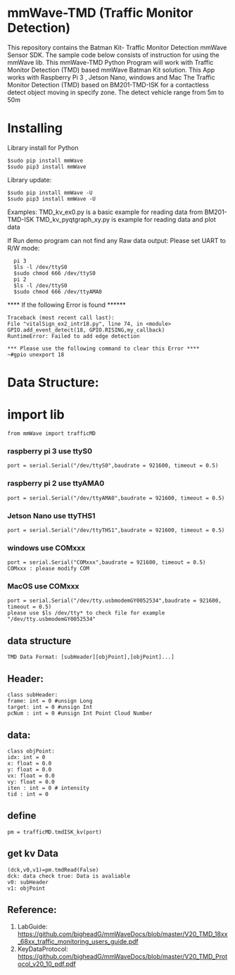  # mmWave-TMD (Traffic Monitor Detection)
This repository contains the Batman Kit- Traffic Monitor Detection mmWave Sensor SDK. 
The sample code below consists of instruction for using the mmWave lib.
This mmWave-TMD Python Program will work with Traffic Monitor Detection (TMD) based mmWave Batman Kit solution.
This App works with Raspberry Pi 3 , Jetson Nano, windows and Mac
The Traffic Monitor Detection (TMD) based on BM201-TMD-ISK for a contactless detect object moving in specify zone.
The detect vehicle range from 5m to 50m  

# Installing

Library install for Python

    $sudo pip install mmWave
    $sudo pip3 install mmWave

Library update:

    $sudo pip install mmWave -U
    $sudo pip3 install mmWave -U

Examples:
    TMD_kv_ex0.py is a basic example for reading data from BM201-TMD-ISK
    TMD_kv_pyqtgraph_xy.py is example for reading data and plot data
  
If Run demo program can not find any Raw data output:
      Please set UART to R/W mode: 
      
      pi 3
      $ls -l /dev/ttyS0
      $sudo chmod 666 /dev/ttyS0
      pi 2 
      $ls -l /dev/ttyS0
      $sudo chmod 666 /dev/ttyAMA0
      
**** If the following Error is found ******

    Traceback (most recent call last):
    File "vitalSign_ex2_intr18.py", line 74, in <module>
    GPIO.add_event_detect(18, GPIO.RISING,my_callback)
    RuntimeError: Failed to add edge detection

    *** Please use the following command to clear this Error ****
    ~#gpio unexport 18 


# Data Structure:

    

  # import lib

    from mmWave import trafficMD

  ### raspberry pi 3 use ttyS0
    port = serial.Serial("/dev/ttyS0",baudrate = 921600, timeout = 0.5)

  ### raspberry pi 2 use ttyAMA0
    port = serial.Serial("/dev/ttyAMA0",baudrate = 921600, timeout = 0.5)
    
  ### Jetson Nano use ttyTHS1
	port = serial.Serial("/dev/ttyTHS1",baudrate = 921600, timeout = 0.5)
	 
  ### windows use COMxxx
	port = serial.Serial("COMxxx",baudrate = 921600, timeout = 0.5)
	COMxxx : please modify COM

  ### MacOS use COMxxx
	port = serial.Serial("/dev/tty.usbmodemGY0052534",baudrate = 921600, timeout = 0.5)
	please use $ls /dev/tty* to check file for example "/dev/tty.usbmodemGY0052534"
  
## data structure
	TMD Data Format: [subHeader][objPoint],[objPoint]...]

## Header:
    class subHeader:
	frame: int = 0 #unsign Long
	target: int = 0 #unsign Int
	pcNum : int = 0 #unsign Int Point Cloud Number
## data:
    class objPoint:
	idx: int = 0
	x: float = 0.0
	y: float = 0.0
	vx: float = 0.0
	vy: float = 0.0
	iten : int = 0 # intensity
	tid : int = 0
## define 
    pm = trafficMD.tmdISK_kv(port)

## get kv Data
    (dck,v0,v1)=pm.tmdRead(False)
    dck: data check true: Data is avaliable
    v0: subHeader
    v1: objPoint
    
## Reference:

1. LabGuide: https://github.com/bigheadG/mmWaveDocs/blob/master/V20_TMD_18xx_68xx_traffic_monitoring_users_guide.pdf
2. KeyDataProtocol: https://github.com/bigheadG/mmWaveDocs/blob/master/V20_TMD_Protocol_v20_10_pdf.pdf

